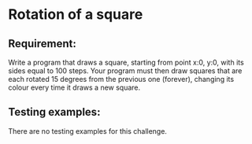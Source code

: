 # Rotation of a square

## Requirement:

Write a program that draws a square, starting from point x:0, y:0, with its sides equal to 100 steps. Your program must then draw squares that are each rotated 15 degrees from the previous one (forever), changing its colour every time it draws a new square.

## Testing examples:

There are no testing examples for this challenge.